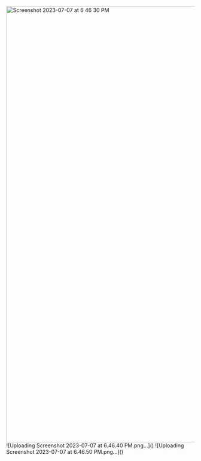 <img width="1167" alt="Screenshot 2023-07-07 at 6 46 30 PM" src="https://github.com/javaHelper/Spring-Messaging-with-JMS/assets/54174687/a39ca549-1f8f-430a-9966-667ba60de0c9">
![Uploading Screenshot 2023-07-07 at 6.46.40 PM.png…]()
![Uploading Screenshot 2023-07-07 at 6.46.50 PM.png…]()
